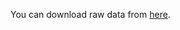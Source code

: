 You can download raw data from [here](https://www.kaggle.com/datasets/rohanrao/air-quality-data-in-india).
